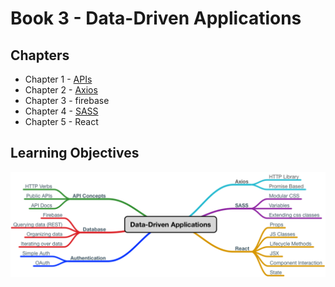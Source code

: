 # Book 3 - Data-Driven Applications

## Chapters
* Chapter 1 - [APIs](https://github.com/nss-nightclass-projects/Night-Class-Resources/blob/master/book-3-data-driven-applications/chapters/APIs.md)
* Chapter 2 - [Axios](https://github.com/nss-nightclass-projects/Night-Class-Resources/blob/master/book-3-data-driven-applications/chapters/webpack%2Bimages%2Baxios.md)
* Chapter 3 - firebase
* Chapter 4 - [SASS](https://github.com/nss-nightclass-projects/Night-Class-Resources/blob/master/book-3-data-driven-applications/chapters/sass.md)
* Chapter 5 - React


## Learning Objectives
![data-driven-apps](./images/data_driven_applications.png)

